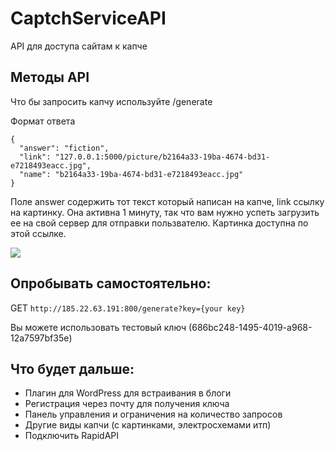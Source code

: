# CaptchServiceAPI
API для доступа сайтам к капче

## Методы API
Что бы запросить капчу используйте /generate

Формат ответа
```
{
  "answer": "fiction", 
  "link": "127.0.0.1:5000/picture/b2164a33-19ba-4674-bd31-e7218493eacc.jpg", 
  "name": "b2164a33-19ba-4674-bd31-e7218493eacc.jpg"
}
```

Поле answer содержить тот текст который написан на капче,  link ссылку на картинку. Она активна 1 минуту, так что вам нужно успеть загрузить ее на свой сервер для отправки пользвателю. Картинка доступна по этой ссылке.



![](https://i.imgur.com/auVFqcZ.png)

## Опробывать самостоятельно:
GET `http://185.22.63.191:800/generate?key={your key}`


Вы можете использовать тестовый ключ (686bc248-1495-4019-a968-12a7597bf35e)

## Что будет дальше:
* Плагин для WordPress для встраивания в блоги
* Регистрация через почту для получения ключа
* Панель управления и ограничения на количество запросов
* Другие виды капчи (с картинками, электросхемами итп)
* Подключить RapidAPI
